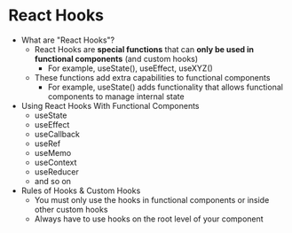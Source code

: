 # React Hooks

- What are "React Hooks"?
  - React Hooks are **special functions** that can **only be used in functional components** (and custom hooks)
    - For example, useState(), useEffect, useXYZ()
  - These functions add extra capabilities to functional components
    - For example, useState() adds functionality that allows functional components to manage internal state
- Using React Hooks With Functional Components
  - useState
  - useEffect
  - useCallback
  - useRef
  - useMemo
  - useContext
  - useReducer
  - and so on
- Rules of Hooks & Custom Hooks
  - You must only use the hooks in functional components or inside other custom hooks
  - Always have to use hooks on the root level of your component
